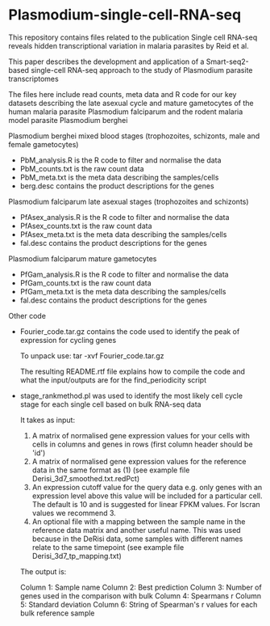 # Plasmodium-single-cell-RNA-seq

This repository contains files related to the publication Single cell RNA-seq reveals hidden transcriptional variation in malaria parasites by Reid et al. 

This paper describes the development and application of a Smart-seq2-based single-cell RNA-seq approach to the study of Plasmodium parasite transcriptomes

The files here include read counts, meta data and R code for our key datasets describing the late asexual cycle and mature gametocytes of the human malaria parasite Plasmodium falciparum and the rodent malaria model parasite Plasmodium berghei

Plasmodium berghei mixed blood stages (trophozoites, schizonts, male and female gametocytes)

- PbM_analysis.R is the R code to filter and normalise the data
- PbM_counts.txt is the raw count data
- PbM_meta.txt is the meta data describing the samples/cells
- berg.desc contains the product descriptions for the genes

Plasmodium falciparum late asexual stages (trophozoites and schizonts)

- PfAsex_analysis.R is the R code to filter and normalise the data
- PfAsex_counts.txt is the raw count data
- PfAsex_meta.txt is the meta data describing the samples/cells
- fal.desc contains the product descriptions for the genes

Plasmodium falciparum mature gametocytes

- PfGam_analysis.R is the R code to filter and normalise the data
- PfGam_counts.txt is the raw count data
- PfGam_meta.txt is the meta data describing the samples/cells
- fal.desc contains the product descriptions for the genes

Other code

- Fourier_code.tar.gz contains the code used to identify the peak of expression for cycling genes

  To unpack use:
    tar -xvf Fourier_code.tar.gz
    
  The resulting README.rtf file explains how to compile the code and what the input/outputs are for the find_periodicity  script
  
- stage_rankmethod.pl was used to identify the most likely cell cycle stage for each single cell based on bulk RNA-seq data

  It takes as input:
  
  1. A matrix of normalised gene expression values for your cells with cells in columns and genes in rows (first column header should be 'id')
  2. A matrix of normalised gene expression values for the reference data in the same format as (1) (see example file Derisi_3d7_smoothed.txt.redPct)
  3. An expression cutoff value for the query data e.g. only genes with an expression level above this value will be included for a particular cell. The default is 10 and is suggested for linear FPKM values. For lscran values we recommend 3.
  4. An optional file with a mapping between the sample name in the reference data matrix and another useful name. This was used because in the DeRisi data, some samples with different names relate to the same timepoint (see example file Derisi_3d7_tp_mapping.txt)
  
  The output is:
  
  Column 1: Sample name
  Column 2: Best prediction
  Column 3: Number of genes used in the comparison with bulk
  Column 4: Spearmans r
  Column 5: Standard deviation
  Column 6: String of Spearman's r values for each bulk reference sample
